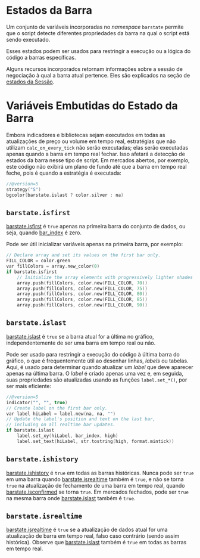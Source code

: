 
# Estados da Barra

Um conjunto de variáveis incorporadas no _namespace_ `barstate` permite que o script detecte diferentes propriedades da barra na qual o script está sendo executado.

Esses estados podem ser usados para restringir a execução ou a lógica do código a barras específicas.

Alguns recursos incorporados retornam informações sobre a sessão de negociação à qual a barra atual pertence. Eles são explicados na seção de [estados da Sessão](./05_17_sessoes.md#estados-da-sessão).


# Variáveis Embutidas do Estado da Barra

Embora indicadores e bibliotecas sejam executados em todas as atualizações de preço ou volume em tempo real, estratégias que não utilizam `calc_on_every_tick` não serão executadas; elas serão executadas apenas quando a barra em tempo real fechar. Isso afetará a detecção de estados da barra nesse tipo de script. Em mercados abertos, por exemplo, este código não exibirá um plano de fundo até que a barra em tempo real feche, pois é quando a estratégia é executada:

```c
//@version=5
strategy("S")
bgcolor(barstate.islast ? color.silver : na)
```

## `barstate.isfirst`

[barstate.isfirst](https://br.tradingview.com/pine-script-reference/v5/#var_barstate{dot}isfirst) é `true` apenas na primeira barra do conjunto de dados, ou seja, quando [bar_index](https://br.tradingview.com/pine-script-reference/v5/#var_bar_index) é zero.

Pode ser útil inicializar variáveis apenas na primeira barra, por exemplo:

```c
// Declare array and set its values on the first bar only.
FILL_COLOR = color.green
var fillColors = array.new_color(0)
if barstate.isfirst
    // Initialize the array elements with progressively lighter shades of the fill color.
    array.push(fillColors, color.new(FILL_COLOR, 70))
    array.push(fillColors, color.new(FILL_COLOR, 75))
    array.push(fillColors, color.new(FILL_COLOR, 80))
    array.push(fillColors, color.new(FILL_COLOR, 85))
    array.push(fillColors, color.new(FILL_COLOR, 90))
```

## `barstate.islast`

[barstate.islast](https://br.tradingview.com/pine-script-reference/v5/#var_barstate{dot}islast) é `true` se a barra atual for a última no gráfico, independentemente de ser uma barra em tempo real ou não.

Pode ser usado para restringir a execução do código à última barra do gráfico, o que é frequentemente útil ao desenhar linhas, _labels_ ou tabelas. Aqui, é usado para determinar quando atualizar um _label_ que deve aparecer apenas na última barra. O _label_ é criado apenas uma vez e, em seguida, suas propriedades são atualizadas usando as funções `label.set_*()`, por ser mais eficiente:

```c
//@version=5
indicator("", "", true)
// Create label on the first bar only.
var label hiLabel = label.new(na, na, "")
// Update the label's position and text on the last bar,
// including on all realtime bar updates.
if barstate.islast
    label.set_xy(hiLabel, bar_index, high)
    label.set_text(hiLabel, str.tostring(high, format.mintick))
```

## `barstate.ishistory`

[barstate.ishistory](https://br.tradingview.com/pine-script-reference/v5/#var_barstate{dot}ishistory) é `true` em todas as barras históricas. Nunca pode ser `true` em uma barra quando [barstate.isrealtime](https://br.tradingview.com/pine-script-reference/v5/#var_barstate{dot}isrealtime) também é `true`, e não se torna `true` na atualização de fechamento de uma barra em tempo real, quando [barstate.isconfirmed](https://br.tradingview.com/pine-script-reference/v5/#var_barstate{dot}isconfirmed) se torna `true`. Em mercados fechados, pode ser `true` na mesma barra onde [barstate.islast](https://br.tradingview.com/pine-script-reference/v5/#var_barstate{dot}islast) também é `true`.

## `barstate.isrealtime`

[barstate.isrealtime](https://br.tradingview.com/pine-script-reference/v5/#var_barstate{dot}isrealtime) é `true` se a atualização de dados atual for uma atualização de barra em tempo real, falso caso contrário (sendo assim histórica). Observe que [barstate.islast](https://br.tradingview.com/pine-script-reference/v5/#var_barstate{dot}islast) também é `true` em todas as barras em tempo real.